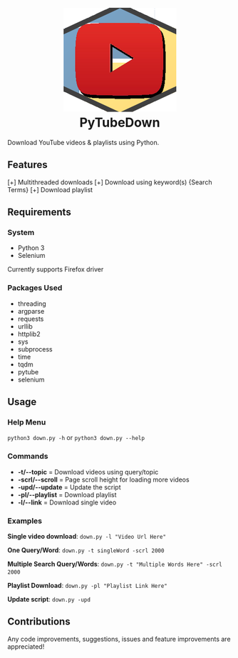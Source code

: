 <h1 align="center">
	<br>
	<img src="https://raw.githubusercontent.com/ProHackTech/PyTubeDown/master/logo.png" alt="PyTubeDown Logo">
	<br>
	PyTubeDown
</h1>

Download YouTube videos & playlists using Python.

## Features
[+] Multithreaded downloads
[+] Download using keyword(s) {Search Terms}
[+] Download playlist

## Requirements

### System
- Python 3
- Selenium

Currently supports Firefox driver

### Packages Used
- threading
- argparse
- requests
- urllib
- httplib2
- sys
- subprocess
- time
- tqdm
- pytube
- selenium

## Usage

### Help Menu
`python3 down.py -h` or `python3 down.py --help`

### Commands

- **-t/--topic** = Download videos using query/topic
- **-scrl/--scroll** = Page scroll height for loading more videos
- **-upd/--update** = Update the script
- **-pl/--playlist** = Download playlist
- **-l/--link** = Download single video

### Examples

**Single video download**: `down.py -l "Video Url Here"`

**One Query/Word**: `down.py -t singleWord -scrl 2000`

**Multiple Search Query/Words**: `down.py -t "Multiple Words Here" -scrl 2000`

**Playlist Download**: `down.py -pl "Playlist Link Here"`

**Update script**: `down.py -upd`

## Contributions
Any code improvements, suggestions, issues and feature improvements are appreciated!